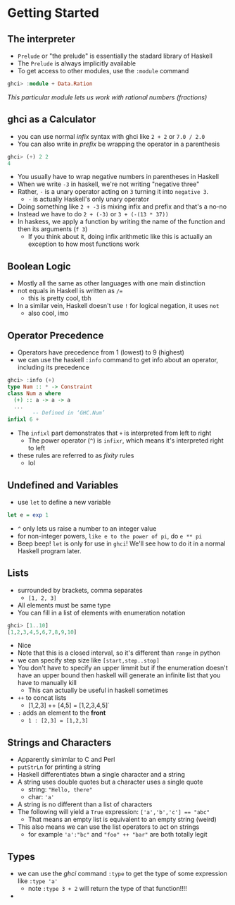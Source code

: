 # Getting Started

## The interpreter
* `Prelude` or "the prelude" is essentially the stadard library of Haskell
* The `Prelude` is always implicitly available
* To get access to other modules, use the `:module` command

```haskell
ghci> :module + Data.Ration
```

_This particular module lets us work with rational numbers (fractions)_

## ghci as a Calculator
* you can use normal _infix_ syntax with ghci like `2 + 2` or `7.0 / 2.0`
* You can also write in _prefix_ be wrapping the operator in a parenthesis

```haskell
ghci> (+) 2 2
4
```

* You usually have to wrap negative numbers in parentheses in Haskell
* When we write `-3` in haskell, we're not writing "negative three"
* Rather, `-` is a unary operator acting on `3` turning it into `negative 3`.
  * `-` is actually Haskell's only unary operator
* Doing something like `2 + -3` is mixing infix and prefix and that's a no-no
* Instead we have to do `2 + (-3)` or `3 + (-(13 * 37))`
* In haskess, we apply a function by writing the name of the function and then its arguments (`f 3`)
  * If you think about it, doing infix arithmetic like this is actually an exception to how most functions work

## Boolean Logic
* Mostly all the same as other languages with one main distinction
* not equals in Haskell is written as `/=`
  * this is pretty cool, tbh
* In a similar vein, Haskell doesn't use `!` for logical negation, it uses `not`
  * also cool, imo

## Operator Precedence
* Operators have precedence from 1 (lowest) to 9 (highest)
* we can use the haskell `:info` command to get info about an operator, including its precedence

```haskell
ghci> :info (+)
type Num :: * -> Constraint
class Num a where
  (+) :: a -> a -> a
  ...
        -- Defined in ‘GHC.Num’
infixl 6 +
```

* The `infixl` part demonstrates that `+` is interpreted from left to right
  * The power operator (`^`) is `infixr`, which means it's interpreted right to left
* these rules are referred to as _fixity_ rules
  * lol

## Undefined and Variables
* use `let` to define a new variable

```haskell
let e = exp 1
```

* `^` only lets us raise a number to an integer value
* for non-integer powers, `like e to the power of pi`, do `e ** pi`
* Beep beep! `let` is only for use in `ghci`! We'll see how to do it in a normal Haskell program later.

## Lists
* surrounded by brackets, comma separates
  * `[1, 2, 3]`
* All elements must be same type
* You can fill in a list of elements with enumeration notation

```haskell
ghci> [1..10]
[1,2,3,4,5,6,7,8,9,10]
```

* Nice
* Note that this is a closed interval, so it's different than `range` in python
* we can specify step size like `[start,step..stop]`
* You don't have to specify an upper limmit but if the enumeration doesn't have an upper bound then haskell will generate an infinite list that you have to manually kill
  * This can actually be useful in haskell sometimes
* `++` to concat lists
  * [1,2,3] ++ [4,5] = [1,2,3,4,5]`
* `:` adds an element to the __front__
  * `1 : [2,3] = [1,2,3]`

## Strings and Characters
* Apparently simimlar to C and Perl
* `putStrLn` for printing a string
* Haskell differentiates btwn a single character and a string
* A string uses double quotes but a character uses a single quote
  * string: `"Hello, there"`
  * char: `'a'`
* A string is no different than a list of characters
* The following will yield a `True` expression: `['a','b','c'] == "abc"`
  * That means an empty list is equivalent to an empty string (weird)
* This also means we can use the list operators to act on strings
  * for example `'a':"bc"` and `"foo" ++ "bar"` are both totally legit

## Types
* we can use the _ghci_ command `:type` to get the type of some expression like `:type 'a'`
  * note `:type 3 + 2` will return the type of that function!!!!
* 
